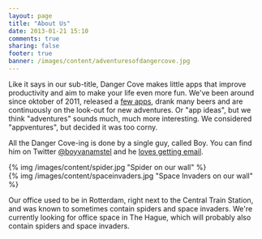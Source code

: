 ```yaml
---
layout: page
title: "About Us"
date: 2013-01-21 15:10
comments: true
sharing: false
footer: true
banner: /images/content/adventuresofdangercove.jpg
---
```


Like it says in our sub-title, Danger Cove makes little apps that improve productivity and aim to make your life even more fun. We've been around since oktober of 2011, released a <a href="/">few apps</a>, drank many beers and are continuously on the look-out for new adventures.
Or "app ideas", but we think "adventures" sounds much, much more interesting. We considered "appventures", but decided it was too corny.

All the Danger Cove-ing is done by a single guy, called Boy. You can find him on Twitter [@boyvanamstel](http://twitter.com/boyvanamstel) and he [loves getting email](mailto:ahoy@dangercove.com).

<div class="row">
  <div class="span4">
    <div class="thumbnail">
    {% img /images/content/spider.jpg "Spider on our wall" %}
    </div>
  </div>
  <div class="span4">
    <div class="thumbnail">
    {% img /images/content/spaceinvaders.jpg "Space Invaders on our wall" %}
    </div>
  </div>
</div>

Our office used to be in Rotterdam, right next to the Central Train Station, and was known to sometimes contain spiders and space invaders. We're currently looking for office space in The Hague, which will probably also contain spiders and space invaders.

